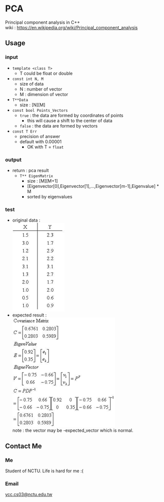 # PCA
Principal component analysis in C++  
wiki : https://en.wikipedia.org/wiki/Principal_component_analysis

## Usage
### input
* `template <class T>`
    * T could be float or double
* `const int N, M`
    * size of data
    * N : number of vector
    * M : dimension of vector
* `T**Data`
    * size : [N][M]
* `const bool Points_Vectors`
    * `true` : the data are formed by coordinates of points
        * this will cause a shift to the center of data
    * `false` : the data are formed by vectors
* `const T Err`
    * precision of answer
    * default with 0.00001
        * OK with T = `float`

### output
* return : pca result
    * `T** EigenMatrix`
        * size : [M][M+1]
        * [Eigenvector[0],Eigenvector[1],...,Eigenvector[m-1],Eigenvalue] * M
        * sorted by eigenvalues

### test
* original data :  
   ![alt tag](https://github.com/toosyou/PCA/blob/master/original_data.JPG)
* expected result :  
   ![alt tag](https://github.com/toosyou/PCA/blob/master/expected_result.JPG)  
   note : the vector may be -expected_vector which is normal.  

## Contact Me
### Me
Student of NCTU. Life is hard for me :(
### Email
ycc.cs03@nctu.edu.tw
